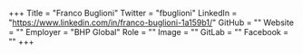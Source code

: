 +++
Title = "Franco Buglioni"
Twitter = "fbuglioni"
LinkedIn = "https://www.linkedin.com/in/franco-buglioni-1a159b1/"
GitHub = ""
Website = ""
Employer = "BHP Global"
Role = ""
Image = ""
GitLab = ""
Facebook = ""
+++
